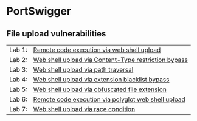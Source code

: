 # PortSwigger

<h2>File upload vulnerabilities</h2>
	
<table>
	<tr>
		<td>Lab 1: </td>
		<td><a href="WU_Files/lab1.md">Remote code execution via web shell upload</a></td>
	</tr>
	<tr>
		<td>Lab 2: </td>
		<td><a href="WU_Files/lab2.md">Web shell upload via Content-Type restriction bypass</a></td>
	</tr>
	<tr>
		<td>Lab 3: </td>
		<td><a href="WU_Files/lab3.md">Web shell upload via path traversal</a></td>
	</tr>
	<tr>
		<td>Lab 4: </td>
		<td><a href="WU_Files/lab4.md">Web shell upload via extension blacklist bypass</a></td>
	</tr>
	<tr>
		<td>Lab 5: </td>
		<td><a href="WU_Files/lab5.md">Web shell upload via obfuscated file extension</a></td>
	</tr>
	<tr>
		<td>Lab 6: </td>
		<td><a href="WU_Files/lab6.md">Remote code execution via polyglot web shell upload</a></td>
	</tr>
	<tr>
		<td>Lab 7: </td>
		<td><a href="">Web shell upload via race condition</a></td>
	</tr>
	
</table>